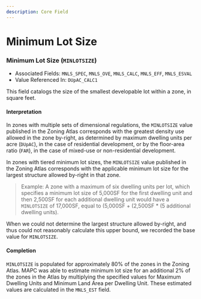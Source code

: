 ```yaml
---
description: Core Field
---
```


# Minimum Lot Size

### Minimum Lot Size \(`MINLOTSIZE`\) 

* Associated Fields: `MNLS_SPEC`, `MNLS_OVE`, `MNLS_CALC`, `MNLS_EFF`, `MNLS_ESVAL` 
* Value Referenced In: `DUpAC_CALC1` 

This field catalogs the size of the smallest developable lot within a zone, in square feet. 

#### Interpretation

In zones with multiple sets of dimensional regulations, the `MINLOTSIZE` value published in the Zoning Atlas corresponds with the greatest density use allowed in the zone by-right, as determined by maximum dwelling units per acre \(`DUpAC`\), in the case of residential development, or by the floor-area ratio \(`FAR`\), in the case of mixed-use or non-residential development.  

In zones with tiered minimum lot sizes, the `MINLOTSIZE` value published in the Zoning Atlas corresponds with the applicable minimum lot size for the largest structure allowed by-right in that zone.

> Example: A zone with a maximum of six dwelling units per lot, which specifies a minimum lot size of 5,000SF for the first dwelling unit and then 2,500SF for each additional dwelling unit would have a `MINLOTSIZE` of 17,000SF, equal to \(5,000SF + \(2,500SF \* \(5 additional dwelling units\).

When we could not determine the largest structure allowed by-right, and thus could not reasonably calculate this upper bound, we recorded the base value for `MINLOTSIZE`.  

#### Completion

`MINLOTSIZE` is populated for approximately 80% of the zones in the Zoning Atlas. MAPC was able to estimate minimum lot size for an additional 2% of the zones in the Atlas by multiplying the specified values for Maximum Dwelling Units and Minimum Land Area per Dwelling Unit. These estimated values are calculated in the `MNLS_EST` field.

